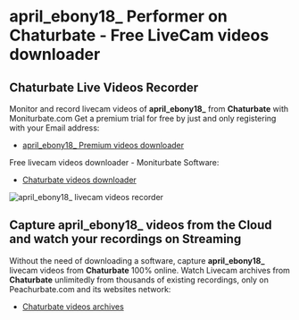 # april_ebony18_ Performer on Chaturbate - Free LiveCam videos downloader

## Chaturbate Live Videos Recorder

Monitor and record livecam videos of **april_ebony18_** from **Chaturbate** with Moniturbate.com
Get a premium trial for free by just and only registering with your Email address:
* [april_ebony18_ Premium videos downloader](https://moniturbate.com/request-demo-licence-key.html)

Free livecam videos downloader - Moniturbate Software:
* [Chaturbate videos downloader](https://moniturbate.com/moniturbate-download-software.html)

![april_ebony18_ livecam videos recorder](https://peachurnet.com/templates/moniturbate-software.png)


## Capture april_ebony18_ videos from the Cloud and watch your recordings on Streaming

Without the need of downloading a software, capture **april_ebony18_** livecam videos from **Chaturbate** 100% online.
Watch Livecam archives from **Chaturbate** unlimitedly from thousands of existing recordings, only on Peachurbate.com and its websites network:
* [Chaturbate videos archives](https://peachurnet.com/)